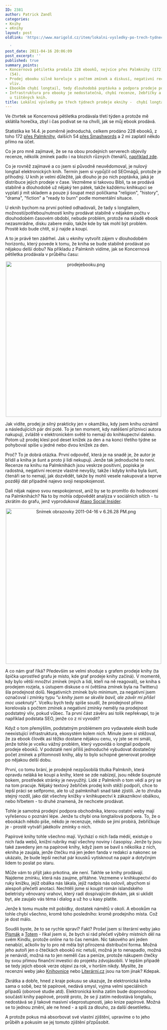 ```yaml
---
ID: 2381
author: Patrick Zandl
categories:
- Knihy
- eKnihy
layout: post
oldlink: 'https://www.marigold.cz/item/lokalni-vysledky-po-trech-tydnech-prodeje-eknihy-chybi-longtail

  '
post_date: 2011-04-16 20:06:09
post_excerpt: ''
published: true
summary_points:
- Koncernová pětiletka prodala 228 ebooků, nejvíce přes Palmknihy (172) a Smashwords
  (54).
- Prodej ebooku silně koreluje s počtem zmínek a diskusí, negativní recenze neměly
  vliv.
- Ebookům chybí longtail, tedy dlouhodobá poptávka a podpora prodeje po uvedení.
- Infrastruktura pro ebooky je nedostatečná, chybí recenze, žebříčky a propagace jako
  u tištěných knih.
title: Lokální výsledky po třech týdnech prodeje eknihy -  chybí longtail
---
```


Ve čtvrtek se Koncernová pětiletka prodávala třetí týden a protože mě sklátila horečka, zbyl i čas podívat se na chvíli, jak se můj ebook prodává. 

Statistika ke 14.4. je poměrně jednoduchá, celkem prodáno 228 ebooků, z toho 172 <a href="http://www.palmknihy.cz/web/kniha/koncernova-petiletka">přes Palmknihy</a>, dalších 54 <a href="https://www.smashwords.com/books/view/49134">přes Smashwords</a> a 2 mi zaplatil někdo přímo na účet. 

Co je pro mně zajímavé, že se na obou prodejních serverech objevily recenze, několik zmínek padlo i na blozích různých čtenářů, <a href="http://jazyky.wordpress.com/2011/03/27/esamuraj/">například zde</a>. 

Co je rovněž zajímavé a co jsem si původně neuvědomoval, je nulový longtail elektronických knih. Termín jsem si vypůjčil od SEOmágů, protože je příhodný. U knih je velmi důležité, jak dlouho je po nich poptávka, jaká je distribuce jejich prodeje v čase. Vezměme si takovou Bibli, ta se prodává stabilně a dlouhodobě už nějaký ten pátek, takže každému knihkupci se vyplatí ji mít skladem a pouze ji šoupat mezi poličkama "religion", "history", "drama", "fiction" a "ready to burn" podle momentální situace. 

U eknih bychom na první pohled odhadovali, že tady s longtailem, možností/potřebou/nutností knihy prodávat stabilně v nějakém počtu v dlouhodobém časovém období, nebude problém, protože na skladě ebook nezasmrádne, disku zabere málo, takže kde by tak mohl být problém. Prostě kdo bude chtít, si ji najde a koupí. 

A to je právě ten zádrhel. Jak u eknihy vytvořit zájem v dlouhodobém horizontu, který povede k tomu, že kniha se bude stabilně prodávat po nějakou delší dobu? Na příkladu z Palmknih vidíme, jak se Koncernová pětiletka prodávala v průběhu času:

<div style="text-align:center;"><img src="http://www.marigold.cz/wp-content/uploads/prodejebooku.png" alt="prodejebooku.png" border="0" width="500" height="" /></div>

Jak vidíte, prodej je silný prakticky jen v okamžiku, kdy jsem knihu oznámil a následujících pár dní poté. To je ten moment, kdy natěšení příznivci autora nakupují, zvláště v elektronickém světě to nemají do knihkupectví daleko. Potom už prodej klesl pod deset knížek za den a na konci třetího týdne se pohyboval spíše u jedné nebo dvou knížek za den. 

Proč? To je dobrá otázka. První odpověď, která je na snadě je, že autor je břídil a kniha je šunt a proto ji lidi nekupují. Jenže tak jednoduché to není. Recenze na knihu na Palmknihách jsou veskrze positivní, popiska je radostná, negativní recenze vlastně nevyšly, takže i kdyby kniha byla šunt, čtenáři se to nemají, jak dozvědět, takže by mohli vesele nakupovat a teprve později dát případně najevo svoji nespokojenost.

Dali nějak najevo svou nespokojenost, aniž by se to promítlo do hodnocení na Palmknihách? Na to by mohla odpovědět analýza v sociálních sítích - tu zkrátím do grafu, jenž vyprodukoval <a href="http://www.ataxosocialinsider.cz">Ataxo Social Insider</a>.   

<div style="text-align:center;"><a href="http://www.marigold.cz/wp-content/uploads/snimek-obrazovky-2011-04-16-v62628-pm.png"><img src="http://www.marigold.cz/wp-content/uploads/snimek-obrazovky-2011-04-16-v62628-pm.png" alt="Snímek obrazovky 2011-04-16 v 6.26.28 PM.png" border="0" width="500" /></a></div>
 
A co nám graf říká? Především se velmi shoduje s grafem prodeje knihy (ta špička uprostřed grafu je místo, kde graf prodeje knihy začíná). V momentě, kdy bylo větší množtví zmínek (mých a lidí, kteří na ně reagovali), se kniha s prodejem rozjela, s ústupem diskuse o ní (většina zmínek byla na Twitteru) šla prodejnost dolů. Negativních zmínek bylo minimum, za negativní jsem označoval i zmínky typu <em>"u knihy jsem se skvěle bavil, ale závěr mi přišel moc useknutý"</em>. Vcelku bych tedy spíše soudil, že prodejnost přímo korelovala s počtem zmínek a negativní zmínky neměly na prodejnost podstatný vliv, pokud vůbec. Ta první část závěru asi tolik nepřekvapí, to je například podstata SEO, jenže co z ní vyvodit?

Když o tom přemýšlím, podstatným problémem pro vydavatele eknih bude neexistující infrastruktura, ekosystém kolem nich. Minule jsem si stěžoval, že za ebook člověk asi těžko dostane nějakou cenu, vy jste se mi smáli, jenže tohle je vcelku vážný problém, který vypovídá o longtail podpoře prodeje ebooků. V podstatě není příliš jednoduché vybudovat dostatečný počet zmínek a přítomnosti knihy, aby to bylo schopné generovat prodeje po nějakou delší dobu.

První, co tomu brání, je prodejně nezpůsobilá titulka Palmknih, která opravdu neláká ke koupi a knihy, které se zde nabízejí, jsou někde šoupnuté bokem, prostředek stránky je nevyužitý. Lidé z Palmknih o tom vědí a prý se na tom pracuje. Nějaký textový žebříček prodej knih stěží podpoří, chce to lepší práci se selfpromo, ale to už palmknihaři snad také zjistili. Je to zhruba stejný rozdíl, jako dát všechny knížky v knihkupectví k zákazníkovi obálkou, nebo hřbetem - to druhé znamená, že nechcete prodávat. 

Tohle je samotná prodejní podpora obchodníka, kterou ostatní weby mají vyřešenou o poznání lépe. Jenže tu chybí ona longtailová podpora. To, že o ebookách někdo píše, někdo je recenzuje, někdo se jimi probírá, žebříčkuje je - prostě vytváří jakékoliv zmínky o nich. 

Papírové knihy tohle všechno mají. Vychází o nich řada médií, existuje o nich řada webů, knižní rubriky mají všechny noviny i časopisy. Jenže ty jsou také zavedeny jen na papírové knihy, když jsem se bavil s několika z nich, ekniha je zaujala, jenže čtečku má jen jeden fanda v redakci a nakonec se ukázalo, že bude lepší nechat pár kousků vytisknout na papír a dotyčným lidem to poslat po staru. 

Může vám to přijít jako prkotina, ale není. Takhle se knihy prodávají. Najdeme zmínku, která nás zaujme, přitáhne. Vezmeme v knihkupectví do ruky knížku, jejíž obálka nás lákala, jejíž nadpis nás oslovil, abychom si alespoň přečetli anotaci. Nechtěli jsme si koupit román islandského beletristy věnovaný vrahovi, který radí dospívajícím dívkám, jak si uklidit byt, ale zaujalo vás téma i dialog a už ho u kasy platíte. 

Jenže k tomu musíte mít pobídky, dostatek námětů v okolí. A ebookům na tohle chybí všechno, kromě toho posledního: kromě prodejního místa. Což je dost málo. 

Soudili byste, že to se rychle spraví? Fakt? Prošel jsem si literární weby jako <a href="http://www.pismak.cz">Písmák</a> a <a href="http://www.totem.cz">Totem</a> - říkal jsem si, že bych si rád přečetl výběry místních děl na svém Kindlu, protože online na to čas nemám. Nic takového ani jeden nenabízí, ačkoliv by to pro ně měla být přirozená distribuční forma. Možná jeho autoři jen o čtečkách ebooků nic netuší, možná je to nenapadlo, možná je nenávidí, možná na to jen neměli čas a peníze, protože nákupem čtečky by svou přímou finanční investici do projektu zdvojásobili. V lepším případě se tedy jejich ebook verze objeví za rok, v horším nikdy. Myslíte, že recenzní weby jako <a href="http://www.knihovnice.cz">Knihovnice</a> nebo <a href="http://www.literarni.cz">Literární.cz</a> jsou na tom jinak? Kdepak. 

Zkrátka a dobře, hned z kraje pokusu se ukazuje, že elektronická kniha sama o sobě, bez té papírové, nedává smysl, vyjma velmi speciálních případů (oborové studie atd). Elektronická kniha zatím bude doprovodnou součástí knihy papírové, prostě proto, že se jí zatím nedostává longtailu, nedostává se jí takové masivní všeprostupnosti, jako knize papírové. Možná se to jednou změní, ale ne hned - a spíš za dlouho, za další desetiletku. 

A protože pokus má absorbovat své vlastní zjištění, upravíme o to jeho průběh a pokusím se jej tomuto zjištění přzpůsobit.
